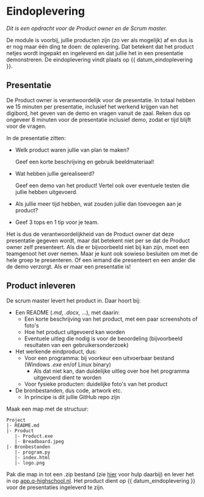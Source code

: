 # Eindoplevering

*Dit is een opdracht voor de Product owner en de Scrum master.*

De module is voorbij, jullie producten zijn (zo ver als mogelijk) af en dus is er nog maar één ding te doen: de oplevering. Dat betekent dat het product netjes wordt ingepakt en ingeleverd en dat jullie het in een presentatie demonstreren. De eindoplevering vindt plaats op {{ datum_eindoplevering }}.

## Presentatie

De Product owner is verantwoordelijk voor de presentatie. In totaal hebben we 15 minuten per presentatie, inclusief het werkend krijgen van het digibord, het geven van de demo en vragen vanuit de zaal. Reken dus op ongeveer 8 minuten voor de presentatie inclusief demo, zodat er tijd blijft voor de vragen.

In de presentatie zitten:

- Welk product waren jullie van plan te maken?

  Geef een korte beschrijving en gebruik beeldmateriaal!
- Wat hebben jullie gerealiseerd?

  Geef een demo van het product! Vertel ook over eventuele testen die jullie hebben uitgevoerd.
- Als jullie meer tijd hebben, wat zouden jullie dan toevoegen aan je product?
- Geef 3 tops en 1 tip voor je team.

Het is dus de verantwoordelijkheid van de Product owner dat deze presentatie gegeven wordt, maar dat betekent niet per se dat de Product owner zelf presenteert. Als die er bijvoorbeeld niet bij kan zijn, moet een teamgenoot het over nemen. Maar je kunt ook sowieso besluiten om met de hele groep te presenteren. Of een iemand die presenteert en een ander die de demo verzorgt. Als er maar een presentatie is!

## Product inleveren

De scrum master levert het product in. Daar hoort bij:

- Een README (*.md*, *.docx*, ...), met daarin:
  - Een korte beschrijving van het product, met een paar screenshots of foto's
  - Hoe het product uitgevoerd kan worden
  - Eventuele uitleg die nodig is voor de beoordeling (bijvoorbeeld resultaten van een gebruikersonderzoek)
- Het werkende eindproduct, dus:
  - Voor een programma: bij voorkeur een uitvoerbaar bestand (Windows *.exe* en/of Linux binary)
    - Als dat niet kan, dan duidelijke uitleg over hoe het programma uitgevoerd dient te worden
  - Voor fysieke producten: duidelijke foto's van het product
- De bronbestanden, dus code, artwork etc.
  - In principe is dit jullie GitHub repo zijn

Maak een map met de structuur:

```
Project
|- README.md
|- Product
   |- Product.exe
   |- Breadboard.jpeg
|- Bronbestanden
   |- program.py
   |- index.html
   |- logo.png
```

Pak die map in tot een .zip bestand (zie [hier](https://informatica.q-highschool.nl/informatie/meerdere-bestanden-inleveren) voor hulp daarbij) en lever het in op [app.q-highschool.nl](https://app.q-highschool.nl). Het product dient op {{ datum_eindoplevering }} voor de presentaties ingeleverd te zijn.
